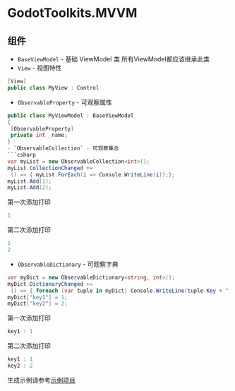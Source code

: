 # GodotToolkits.MVVM

## 组件

- `BaseViewModel` - 基础 ViewModel 类 所有ViewModel都应该继承此类
- `View` - 视图特性

```csharp
[View]
public class MyView : Control
```

- `ObservableProperty` - 可观察属性

```csharp
public class MyViewModel : BaseViewModel
{
 [ObservableProperty]
 private int _name;
}
- `ObservableCollection` - 可观察集合
```csharp
var myList = new ObservableCollection<int>();
myList.CollectionChanged +=
 () => { myList.ForEach(i => Console.WriteLine(i));};
myList.Add(1);
myList.Add(2);
```

第一次添加打印

```csharp
1
```

第二次添加打印

```csharp
1
2
```

- `ObservableDictionary` - 可观察字典

```csharp
var myDict = new ObservableDictionary<string, int>();
myDict.DictionaryChanged +=
 () => { foreach (var tuple in myDict) Console.WriteLine(tuple.Key + " : " + tuple.Value)};
myDict["key1"] = 1;
myDict["key2"] = 2;
```

第一次添加打印

```csharp
key1 : 1

```

第二次添加打印

```csharp
key1 : 1
key2 : 2
```

生成示例请参考[示例项目](https://github.com/NOKNOWNONO/GodotToolkits/tree/master/samples/GodotToolkits.MVVM.Sample)
